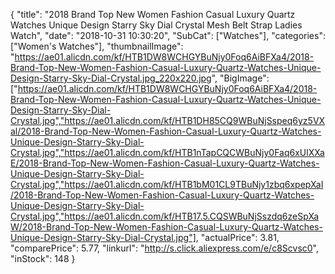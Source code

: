 {
	"title": "2018 Brand Top New Women Fashion Casual Luxury Quartz Watches Unique Design Starry Sky Dial Crystal Mesh Belt Strap Ladies Watch",
	"date": "2018-10-31 10:30:20",
	"SubCat": ["Watches"],
	"categories": ["Women's Watches"],
	"thumbnailImage": "https://ae01.alicdn.com/kf/HTB1DW8WCHGYBuNjy0Foq6AiBFXa4/2018-Brand-Top-New-Women-Fashion-Casual-Luxury-Quartz-Watches-Unique-Design-Starry-Sky-Dial-Crystal.jpg_220x220.jpg",
	"BigImage": ["https://ae01.alicdn.com/kf/HTB1DW8WCHGYBuNjy0Foq6AiBFXa4/2018-Brand-Top-New-Women-Fashion-Casual-Luxury-Quartz-Watches-Unique-Design-Starry-Sky-Dial-Crystal.jpg","https://ae01.alicdn.com/kf/HTB1DH85CQ9WBuNjSspeq6yz5VXal/2018-Brand-Top-New-Women-Fashion-Casual-Luxury-Quartz-Watches-Unique-Design-Starry-Sky-Dial-Crystal.jpg","https://ae01.alicdn.com/kf/HTB1nTapCQCWBuNjy0Faq6xUlXXaE/2018-Brand-Top-New-Women-Fashion-Casual-Luxury-Quartz-Watches-Unique-Design-Starry-Sky-Dial-Crystal.jpg","https://ae01.alicdn.com/kf/HTB1bM01CL9TBuNjy1zbq6xpepXaI/2018-Brand-Top-New-Women-Fashion-Casual-Luxury-Quartz-Watches-Unique-Design-Starry-Sky-Dial-Crystal.jpg","https://ae01.alicdn.com/kf/HTB17.5.CQSWBuNjSszdq6zeSpXaW/2018-Brand-Top-New-Women-Fashion-Casual-Luxury-Quartz-Watches-Unique-Design-Starry-Sky-Dial-Crystal.jpg"],
	"actualPrice": 3.81,
	"comparePrice": 5.77,
	"linkurl": "http://s.click.aliexpress.com/e/c8Scvsc0",
	"inStock": 148
}
